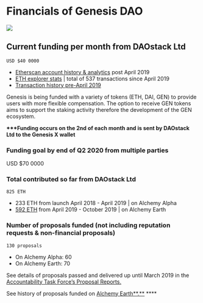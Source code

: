 # Financials of Genesis DAO

![](https://lh3.googleusercontent.com/jpmhFzRnJEi3xRNIIcCREJQ0myYWxomqRq7kM469-F6KMoOz40Re89t5_BNGGBMtSsSF--JbCjzEIEwnI6ZkSfW5DG9ixrSFScKh5paYj0cyjEvKknaB94gHKF6T35LDvXIDZJx3)

## **Current funding per month from DAOstack Ltd**

    USD $40 0000

* [Etherscan account history & analytics](https://etherscan.io/address/0x294f999356ed03347c7a23bcbcf8d33fa41dc830#analytics) post April 2019
* [ETH explorer stats](https://ethplorer.io/address/0x294f999356ed03347c7a23bcbcf8d33fa41dc830) \| total of 537 transactions since April 2019
* [Transaction history pre-April 2019](https://etherscan.io/address/0x99bc239c208c7cf6c123c5fc1666383d17eace19)

Genesis is being funded with a variety of tokens \(ETH, DAI, GEN\) to provide users with more flexible compensation. The option to receive GEN tokens aims to support the staking activity therefore the development of the GEN ecosystem. 

**\*\*\*Funding occurs on the 2nd of each month and is sent by DAOstack Ltd to the Genesis X wallet**  


### **Funding goal by end of Q2 2020 from multiple parties**

   USD $70 0000

### **Total contributed so far from DAOstack Ltd**

    825 ETH

* 233 ETH from launch April 2018 - April 2019 \| on Alchemy Alpha 
* [592 ETH](https://ethplorer.io/address/0x294f999356ed03347c7a23bcbcf8d33fa41dc830?from=search#transfers=54) from April 2019 - October 2019 \| on Alchemy Earth

### **Number of proposals funded \(not including reputation requests & non-financial proposals\)**

    130 proposals

* On Alchemy Alpha: 60 
* On Alchemy Earth: 70

See details of proposals passed and delivered up until March 2019 in the [Accountability Task Force’s Proposal Reports. ](https://daotalk.org/t/genesis-alpha-proposals-reports/321/5)

See history of proposals funded on [Alchemy Earth**.**](https://alchemy.daostack.io/dao/0x294f999356ed03347c7a23bcbcf8d33fa41dc830/history/) ****

